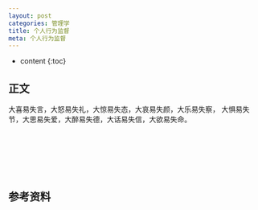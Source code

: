 ```yaml
---
layout: post
categories: 管理学
title: 个人行为监督
meta: 个人行为监督
---
```

* content
{:toc}

## 正文

大喜易失言，大怒易失礼，大惊易失态，大哀易失颜，大乐易失察，
大惧易失节，大思易失爱，大醉易失德，大话易失信，大欲易失命。



<br/><br/><br/><br/><br/>
## 参考资料


